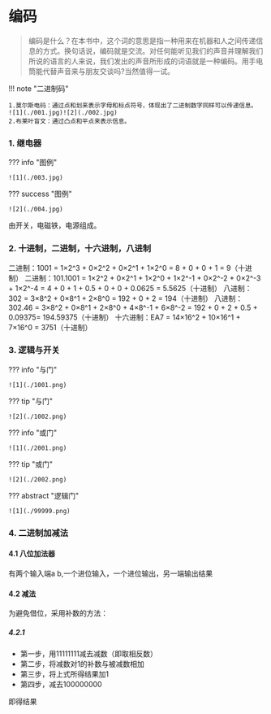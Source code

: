 # 编码

>编码是什么？在本书中，这个词的意思是指一种用来在机器和人之间传递信
>息的方式。换句话说，编码就是交流。对任何能听见我们的声音并理解我们
>所说的语言的人来说，我们发出的声音所形成的词语就是一种编码。用手电
>筒能代替声音来与朋友交谈吗?当然值得一试。

!!! note "二进制码"

    1.莫尔斯电码：通过点和划来表示字母和标点符号，体现出了二进制数字同样可以传递信息。
    ![1](./001.jpg)![2](./002.jpg)
    2.布莱叶盲文：通过凸点和平点来表示信息。

### 1. 继电器

??? info "图例"

    ![1](./003.jpg)

??? success "图例"

    ![2](./004.jpg)

由开关，电磁铁，电源组成。

### 2. 十进制，二进制，十六进制，八进制

二进制：1001 = 1×2^3 + 0×2^2 + 0×2^1 + 1×2^0 = 8 + 0 + 0 + 1 = 9（十进制）
二进制：101.1001 = 1×2^2 + 0×2^1 + 1×2^0 + 1×2^-1 + 0×2^-2 + 0×2^-3 + 1×2^-4 = 4 + 0 + 1 + 0.5 + 0 + 0 + 0.0625 = 5.5625（十进制）
八进制：302 = 3×8^2 + 0×8^1 + 2×8^0 = 192 + 0 + 2 = 194（十进制）
八进制：302.46 = 3×8^2 + 0×8^1 + 2×8^0 + 4×8^-1 + 6×8^-2 = 192 + 0 + 2 + 0.5 + 0.09375= 194.59375（十进制）
十六进制：EA7 = 14×16^2 + 10×16^1 + 7×16^0 = 3751（十进制）

### 3. 逻辑与开关

??? info "与门"

    ![1](./1001.png)

??? tip "与门"

    ![2](./1002.png)

??? info "或门"

    ![1](./2001.png)

??? tip "或门"

    ![2](./2002.png)

??? abstract "逻辑门"

    ![1](./99999.png)

### 4. 二进制加减法

#### 4.1 八位加法器

有两个输入端a b,一个进位输入，一个进位输出，另一端输出结果

#### 4.2 减法

为避免借位，采用补数的方法：

##### 4.2.1 

- 第一步，用11111111减去减数（即取相反数）
- 第二步，将减数对1的补数与被减数相加
- 第三步，将上式所得结果加1
- 第四步，减去100000000

即得结果
